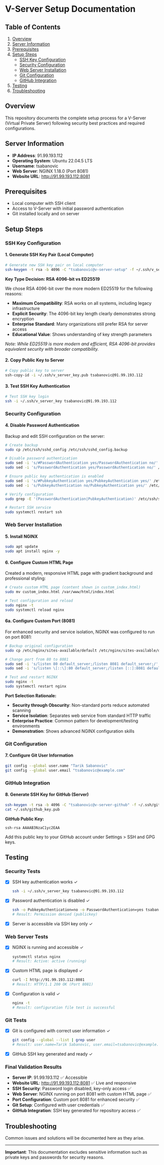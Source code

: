 # V-Server Setup Documentation

## Table of Contents
1. [Overview](#overview)
2. [Server Information](#server-information)
3. [Prerequisites](#prerequisites)
4. [Setup Steps](#setup-steps)
   - [SSH Key Configuration](#ssh-key-configuration)
   - [Security Configuration](#security-configuration)
   - [Web Server Installation](#web-server-installation)
   - [Git Configuration](#git-configuration)
   - [GitHub Integration](#github-integration)
5. [Testing](#testing)
6. [Troubleshooting](#troubleshooting)

## Overview

This repository documents the complete setup process for a V-Server (Virtual Private Server) following security best practices and required configurations.

## Server Information

- **IP Address**: 91.99.193.112
- **Operating System**: Ubuntu 22.04.5 LTS
- **Username**: tsabanovic
- **Web Server**: NGINX 1.18.0 (Port 8081)
- **Website URL**: http://91.99.193.112:8081

## Prerequisites

- Local computer with SSH client
- Access to V-Server with initial password authentication
- Git installed locally and on server

## Setup Steps

### SSH Key Configuration

#### 1. Generate SSH Key Pair (Local Computer)
```bash
# Generate new SSH key pair on local computer
ssh-keygen -t rsa -b 4096 -C "tsabanovic@v-server-setup" -f ~/.ssh/v_server_key
```

**Key Type Decision: RSA 4096-bit vs ED25519**

We chose RSA 4096-bit over the more modern ED25519 for the following reasons:
- **Maximum Compatibility**: RSA works on all systems, including legacy infrastructure
- **Explicit Security**: The 4096-bit key length clearly demonstrates strong encryption
- **Enterprise Standard**: Many organizations still prefer RSA for server access
- **Educational Value**: Shows understanding of key strength parameters

*Note: While ED25519 is more modern and efficient, RSA 4096-bit provides equivalent security with broader compatibility.*

#### 2. Copy Public Key to Server
```bash
# Copy public key to server
ssh-copy-id -i ~/.ssh/v_server_key.pub tsabanovic@91.99.193.112
```

#### 3. Test SSH Key Authentication
```bash
# Test SSH key login
ssh -i ~/.ssh/v_server_key tsabanovic@91.99.193.112
```

### Security Configuration

#### 4. Disable Password Authentication
Backup and edit SSH configuration on the server:
```bash
# Create backup
sudo cp /etc/ssh/sshd_config /etc/ssh/sshd_config.backup

# Disable password authentication
sudo sed -i 's/#PasswordAuthentication yes/PasswordAuthentication no/' /etc/ssh/sshd_config
sudo sed -i 's/PasswordAuthentication yes/PasswordAuthentication no/' /etc/ssh/sshd_config

# Ensure public key authentication is enabled
sudo sed -i 's/#PubkeyAuthentication yes/PubkeyAuthentication yes/' /etc/ssh/sshd_config
sudo sed -i 's/PubkeyAuthentication no/PubkeyAuthentication yes/' /etc/ssh/sshd_config

# Verify configuration
sudo grep -E '(PasswordAuthentication|PubkeyAuthentication)' /etc/ssh/sshd_config

# Restart SSH service
sudo systemctl restart ssh
```

### Web Server Installation

#### 5. Install NGINX
```bash
sudo apt update
sudo apt install nginx -y
```

#### 6. Configure Custom HTML Page
Created a modern, responsive HTML page with gradient background and professional styling:
```bash
# Create custom HTML page (content shown in custom_index.html)
sudo mv custom_index.html /var/www/html/index.html

# Test configuration and reload
sudo nginx -t
sudo systemctl reload nginx
```

#### 6a. Configure Custom Port (8081)
For enhanced security and service isolation, NGINX was configured to run on port 8081:
```bash
# Backup original configuration
sudo cp /etc/nginx/sites-available/default /etc/nginx/sites-available/default.backup

# Change port from 80 to 8081
sudo sed -i 's/listen 80 default_server;/listen 8081 default_server;/' /etc/nginx/sites-available/default
sudo sed -i 's/listen \[::\]:80 default_server;/listen [::]:8081 default_server;/' /etc/nginx/sites-available/default

# Test and restart NGINX
sudo nginx -t
sudo systemctl restart nginx
```

**Port Selection Rationale:**
- **Security through Obscurity**: Non-standard ports reduce automated scanning
- **Service Isolation**: Separates web service from standard HTTP traffic
- **Enterprise Practice**: Common pattern for development/testing environments
- **Demonstration**: Shows advanced NGINX configuration skills

### Git Configuration

#### 7. Configure Git User Information
```bash
git config --global user.name "Tarik Sabanovic"
git config --global user.email "tsabanovic@example.com"
```

### GitHub Integration

#### 8. Generate SSH Key for GitHub (Server)
```bash
ssh-keygen -t rsa -b 4096 -C "tsabanovic@v-server-github" -f ~/.ssh/github_key -N ""
cat ~/.ssh/github_key.pub
```

**GitHub Public Key:**
```
ssh-rsa AAAAB3NzaC1yc2EAA
```

Add this public key to your GitHub account under Settings > SSH and GPG keys.

## Testing

### Security Tests
- [x] SSH key authentication works ✓
  ```bash
  ssh -i ~/.ssh/v_server_key tsabanovic@91.99.193.112
  ```
- [x] Password authentication is disabled ✓
  ```bash
  ssh -o PubkeyAuthentication=no -o PasswordAuthentication=yes tsabanovic@91.99.193.112
  # Result: Permission denied (publickey)
  ```
- [x] Server is accessible via SSH key only ✓

### Web Server Tests
- [x] NGINX is running and accessible ✓
  ```bash
  systemctl status nginx
  # Result: Active: active (running)
  ```
- [x] Custom HTML page is displayed ✓
  ```bash
  curl -I http://91.99.193.112:8081
  # Result: HTTP/1.1 200 OK (Port 8081)
  ```
- [x] Configuration is valid ✓
  ```bash
  nginx -t
  # Result: configuration file test is successful
  ```

### Git Tests
- [x] Git is configured with correct user information ✓
  ```bash
  git config --global --list | grep user
  # Result: user.name=Tarik Sabanovic, user.email=tsabanovic@example.com
  ```
- [x] GitHub SSH key generated and ready ✓

### Final Validation Results
- **Server IP**: 91.99.193.112 ✅ Accessible
- **Website URL**: http://91.99.193.112:8081 ✅ Live and responsive
- **SSH Security**: Password login disabled, key-only access ✅
- **Web Server**: NGINX running on port 8081 with custom HTML page ✅
- **Port Configuration**: Custom port 8081 for enhanced security ✅
- **Git Setup**: Configured with user credentials ✅
- **GitHub Integration**: SSH key generated for repository access ✅

## Troubleshooting

Common issues and solutions will be documented here as they arise.

---

**Important**: This documentation excludes sensitive information such as private keys and passwords for security reasons.